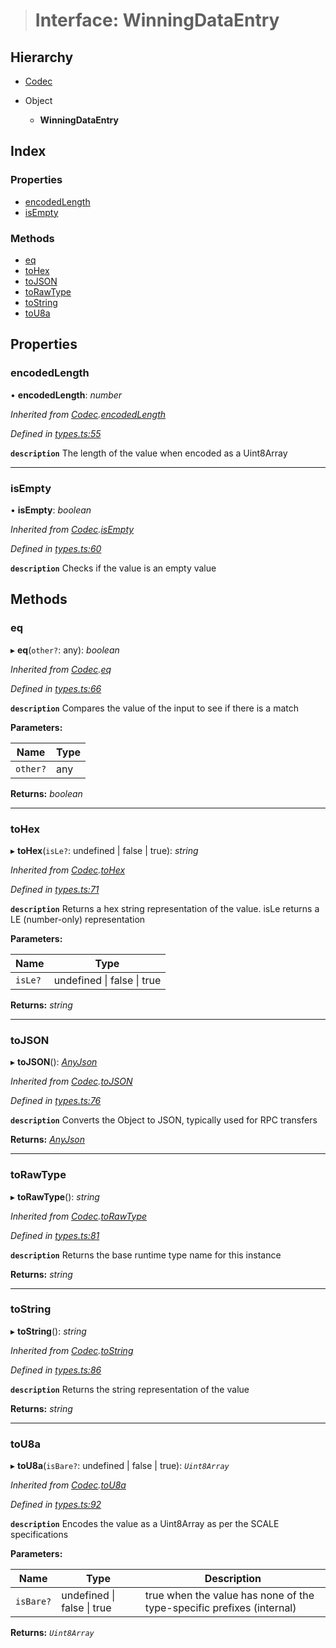 > # Interface: WinningDataEntry

## Hierarchy

* [Codec](_types_.codec.md)

* Object

  * **WinningDataEntry**

## Index

### Properties

* [encodedLength](_srml_parachains_types_.winningdataentry.md#encodedlength)
* [isEmpty](_srml_parachains_types_.winningdataentry.md#isempty)

### Methods

* [eq](_srml_parachains_types_.winningdataentry.md#eq)
* [toHex](_srml_parachains_types_.winningdataentry.md#tohex)
* [toJSON](_srml_parachains_types_.winningdataentry.md#tojson)
* [toRawType](_srml_parachains_types_.winningdataentry.md#torawtype)
* [toString](_srml_parachains_types_.winningdataentry.md#tostring)
* [toU8a](_srml_parachains_types_.winningdataentry.md#tou8a)

## Properties

###  encodedLength

• **encodedLength**: *number*

*Inherited from [Codec](_types_.codec.md).[encodedLength](_types_.codec.md#encodedlength)*

*Defined in [types.ts:55](https://github.com/polkadot-js/api/blob/5e0f62c/packages/types/src/types.ts#L55)*

**`description`** The length of the value when encoded as a Uint8Array

___

###  isEmpty

• **isEmpty**: *boolean*

*Inherited from [Codec](_types_.codec.md).[isEmpty](_types_.codec.md#isempty)*

*Defined in [types.ts:60](https://github.com/polkadot-js/api/blob/5e0f62c/packages/types/src/types.ts#L60)*

**`description`** Checks if the value is an empty value

## Methods

###  eq

▸ **eq**(`other?`: any): *boolean*

*Inherited from [Codec](_types_.codec.md).[eq](_types_.codec.md#eq)*

*Defined in [types.ts:66](https://github.com/polkadot-js/api/blob/5e0f62c/packages/types/src/types.ts#L66)*

**`description`** Compares the value of the input to see if there is a match

**Parameters:**

Name | Type |
------ | ------ |
`other?` | any |

**Returns:** *boolean*

___

###  toHex

▸ **toHex**(`isLe?`: undefined | false | true): *string*

*Inherited from [Codec](_types_.codec.md).[toHex](_types_.codec.md#tohex)*

*Defined in [types.ts:71](https://github.com/polkadot-js/api/blob/5e0f62c/packages/types/src/types.ts#L71)*

**`description`** Returns a hex string representation of the value. isLe returns a LE (number-only) representation

**Parameters:**

Name | Type |
------ | ------ |
`isLe?` | undefined \| false \| true |

**Returns:** *string*

___

###  toJSON

▸ **toJSON**(): *[AnyJson](../modules/_types_.md#anyjson)*

*Inherited from [Codec](_types_.codec.md).[toJSON](_types_.codec.md#tojson)*

*Defined in [types.ts:76](https://github.com/polkadot-js/api/blob/5e0f62c/packages/types/src/types.ts#L76)*

**`description`** Converts the Object to JSON, typically used for RPC transfers

**Returns:** *[AnyJson](../modules/_types_.md#anyjson)*

___

###  toRawType

▸ **toRawType**(): *string*

*Inherited from [Codec](_types_.codec.md).[toRawType](_types_.codec.md#torawtype)*

*Defined in [types.ts:81](https://github.com/polkadot-js/api/blob/5e0f62c/packages/types/src/types.ts#L81)*

**`description`** Returns the base runtime type name for this instance

**Returns:** *string*

___

###  toString

▸ **toString**(): *string*

*Inherited from [Codec](_types_.codec.md).[toString](_types_.codec.md#tostring)*

*Defined in [types.ts:86](https://github.com/polkadot-js/api/blob/5e0f62c/packages/types/src/types.ts#L86)*

**`description`** Returns the string representation of the value

**Returns:** *string*

___

###  toU8a

▸ **toU8a**(`isBare?`: undefined | false | true): *`Uint8Array`*

*Inherited from [Codec](_types_.codec.md).[toU8a](_types_.codec.md#tou8a)*

*Defined in [types.ts:92](https://github.com/polkadot-js/api/blob/5e0f62c/packages/types/src/types.ts#L92)*

**`description`** Encodes the value as a Uint8Array as per the SCALE specifications

**Parameters:**

Name | Type | Description |
------ | ------ | ------ |
`isBare?` | undefined \| false \| true | true when the value has none of the type-specific prefixes (internal)  |

**Returns:** *`Uint8Array`*